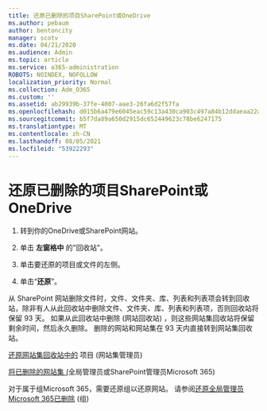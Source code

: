 ```yaml
---
title: 还原已删除的项目SharePoint或OneDrive
ms.author: pebaum
author: bentoncity
manager: scotv
ms.date: 04/21/2020
ms.audience: Admin
ms.topic: article
ms.service: o365-administration
ROBOTS: NOINDEX, NOFOLLOW
localization_priority: Normal
ms.collection: Adm_O365
ms.custom: ''
ms.assetid: ab29939b-37fe-4007-aae3-26fa6d2f57fa
ms.openlocfilehash: d015b6a479e6045eac59c13a430ca903c497a84b12ddaeaa22aeec9fae88f4e0
ms.sourcegitcommit: b5f7da89a650d2915dc652449623c78be6247175
ms.translationtype: MT
ms.contentlocale: zh-CN
ms.lasthandoff: 08/05/2021
ms.locfileid: "53922293"
---
```

# <a name="restore-deleted-items-from-sharepoint-or-onedrive"></a>还原已删除的项目SharePoint或OneDrive

1. 转到你的OneDrive或SharePoint网站。
    
2. 单击 **左窗格中** 的"回收站"。 
    
3. 单击要还原的项目或文件的左侧。
    
4. 单击“**还原**”。 
    
从 SharePoint 网站删除文件时，文件、文件夹、库、列表和列表项会转到回收站，除非有人从此回收站中删除文件、文件夹、库、列表和列表项，否则回收站将保留 93 天。 如果从此回收站中删除 (网站回收站) ，则这些网站集回收站将保留剩余时间，然后永久删除。 删除的网站和网站集在 93 天内直接转到网站集回收站。
  
[还原网站集回收站中的](https://go.microsoft.com/fwlink/?linkid=867800) 项目 (网站集管理员)  
  
[将已删除的网站集 (](https://go.microsoft.com/fwlink/?linkid=867660)全局管理员或SharePoint管理员Microsoft 365)  
  
对于属于组Microsoft 365，需要还原组以还原网站。 请参阅[还原全局管理员Microsoft 365已删除](https://go.microsoft.com/fwlink/?linkid=867802) (组)  
  

